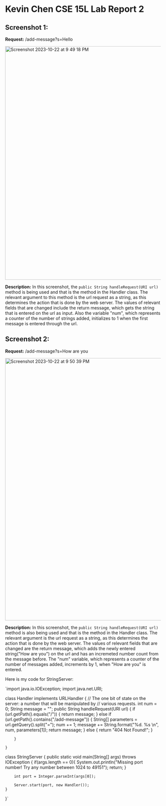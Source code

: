 # Kevin Chen CSE 15L Lab Report 2
## Screenshot 1: 

**Request:** /add-message?s=Hello

<img width="755" alt="Screenshot 2023-10-22 at 9 49 18 PM" src="https://github.com/kevinkchen1/cse15l-lab-reports/assets/108315438/c3c1d70a-bb9a-4f5d-8c74-45b9c35872f6">

**Description:** In this screenshot, the `public String handleRequest(URI url)` method is being used and that is the method in the Handler class. The relevant argument to this method is the url request as a string, as this determines the action that is done by the web server. The values of relevant fields that are changed include the return message, which gets the string that is entered on the url as input. Also the variable "num", which represents a counter of the number of strings added, initializes to 1 when the first message is entered through the url.

## Screenshot 2: 
**Request:** /add-message?s=How are you

<img width="848" alt="Screenshot 2023-10-22 at 9 50 39 PM" src="https://github.com/kevinkchen1/cse15l-lab-reports/assets/108315438/4ab89095-5887-43cb-82b3-fb5451d9ed04">

**Description:** In this screenshot, the `public String handleRequest(URI url)` method is also being used and that is the method in the Handler class. The relevant argument is the url request as a string, as this determines the action that is done by the web server. The values of relevant fields that are changed are the return message, which adds the newly entered string("How are you") on the url and has an incremeted number count from the message before. The "num" variable, which represents a counter of the number of messages added, increments by 1, when "How are you" is entered.



Here is my code for StringServer:

`import java.io.IOException;
import java.net.URI;

class Handler implements URLHandler {
    // The one bit of state on the server: a number that will be manipulated by
    // various requests.
    int num = 0;
    String message = "";
    public String handleRequest(URI url) {
        if (url.getPath().equals("/")) {
            return message;
        } 
        else if (url.getPath().contains("/add-message")) {
            String[] parameters = url.getQuery().split("=");
            num += 1;
            message += String.format("%d. %s \n", num, parameters[1]);
            return message;
        } 
        else {
            return "404 Not Found!";
        }
           
        }
        
    }

class StringServer {
    public static void main(String[] args) throws IOException {
        if(args.length == 0){
            System.out.println("Missing port number! Try any number between 1024 to 49151");
            return;
        }

        int port = Integer.parseInt(args[0]);

        Server.start(port, new Handler());
    }
}`
